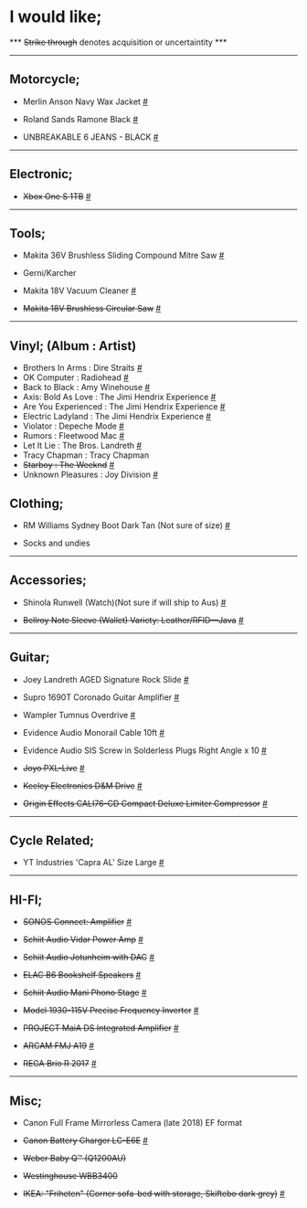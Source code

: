 

# I would like;

*** ~~Strike through~~ denotes acquisition or uncertaintity ***

---

## Motorcycle;

- Merlin Anson Navy Wax Jacket [#](https://www.bikebiz.com.au/merlin-anson-navy-wax-jacket)

- Roland Sands Ramone Black [#](https://www.rolandsands.com/product/533/ramone/black)

- UNBREAKABLE 6 JEANS - BLACK [#](https://www.saint.cc/unbreakable-6-jeans-black-coated)

---

## Electronic;

- ~~Xbox One S 1TB~~ [#]()

---

## Tools;

- Makita 36V Brushless Sliding Compound Mitre Saw [#](https://www.totaltools.com.au/brands/makita/18vx2-brushless-sliding-compound-mitre-saw-skin-with-bonus)

- Gerni/Karcher

- Makita 18V Vacuum Cleaner [#](https://www.totaltools.com.au/114518-makita-18v-650ml-vacuum-cleaner-bare-dcl181fzwx)

- ~~Makita 18V Brushless Circular Saw~~ [#](https://www.totaltools.com.au/power-tools/cordless-tools/circular-saws/98920-makita-18v-brushless-165mm-circular-saw-dhs680z)

---

## Vinyl; (Album : Artist)

- Brothers In Arms : Dire Straits [#]()
- OK Computer : Radiohead [#]()
- Back to Black : Amy Winehouse [#]()
- Axis: Bold As Love : The Jimi Hendrix Experience [#]()
- Are You Experienced : The Jimi Hendrix Experience [#]()
- Electric Ladyland : The Jimi Hendrix Experience [#]()
- Violator : Depeche Mode [#]()
- Rumors : Fleetwood Mac [#]()
- Let It Lie : The Bros. Landreth [#]()
- Tracy Chapman : Tracy Chapman
- ~~Starboy : The Weeknd~~ [#]()
- Unknown Pleasures : Joy Division [#]()

## Clothing;

- RM Williams Sydney Boot Dark Tan (Not sure of size) [#](http://www.rmwilliams.com.au/sydney-boot/B544Y_13FGCW06.html?lang=en_AU#lang=en_AU&start=1)

- Socks and undies

---

## Accessories;

- Shinola Runwell (Watch)(Not sure if will ship to Aus) [#](https://www.shinola.com/mens/watches/all/the-runwell/therunwell47-leather-band-watch-s038.html)

- ~~Bellroy Note Sleeve (Wallet) Variety: Leather/RFID—Java~~ [#](https://bellroy.com/products/note-sleeve-wallet/leather_rfid/java#image-6)

---

## Guitar;

- Joey Landreth AGED Signature Rock Slide [#](http://www.therockslide.com/shop/the-bros-landreth/)

- Supro 1690T Coronado Guitar Amplifier [#](https://www.pedalempire.com.au/products/1690t-coronado)

- Wampler Tumnus Overdrive [#](https://www.pedalempire.com.au/products/tumnus-mythical-overdrive)

- Evidence Audio Monorail Cable 10ft [#](https://www.pedalempire.com.au/collections/cables/products/evidence-audio-monorail-cable-to-suit-sis-plugs)

- Evidence Audio SIS Screw in Solderless Plugs Right Angle x 10 [#](https://www.pedalempire.com.au/collections/cables/products/evidence-audio-sis-screw-in-solderless-1-4-plugs?variant=32621355594)

- ~~Joyo PXL-Live~~ [#](https://www.artistguitars.com.au/buy/joyo-pxl-live-multiple-efx-loop-pedal-system-with/12454)

- ~~Keeley Electronics D&M Drive~~ [#](https://www.pedalempire.com.au/products/keeley-electronics-d-m-drive-pre-order)

- ~~Origin Effects CALI76-CD Compact Deluxe Limiter Compressor~~ [#](https://www.pedalempire.com.au/products/cali76-cd-compact-series-limiter-compressor)

---

## Cycle Related;

- YT Industries 'Capra AL' Size Large [#](https://au.yt-industries.com/detail/index/sArticle/1309/sCategory/342)

---

## HI-FI;

- ~~SONOS Connect: Amplifier~~ [#](https://addictedtoaudio.com.au/products/sonos-connect-amplifier)

- ~~Schiit Audio Vidar Power Amp~~ [#](https://addictedtoaudio.com.au/products/schiit-audio-vidar-stereo-mono-power-amplifier)

- ~~Schiit Audio Jotunheim with DAC~~ [#](https://addictedtoaudio.com.au/products/schiit-audio-jotunheim-balanced-headphone-amplifier-no-module?variant=28770649347)

- ~~ELAC B6 Bookshelf Speakers~~ [#](https://www.apollohifi.com.au/elac-debut-b6-bookshelf-speaker.html)

- ~~Schiit Audio Mani Phono Stage~~ [#](https://addictedtoaudio.com.au/products/schiit-audio-mani-phono-stage)

- ~~Model 1930-115V Precise Frequency Inverter~~ [#](http://www.kensclockclinic.com/products/1930-115v/)

- ~~PROJECT MaiA DS Integrated Amplifier~~ [#](https://www.apollohifi.com.au/audio/stereo-amplifiers-receivers/project-maia-ds-integrated-stereo-amplifier.html)

- ~~ARCAM FMJ A19~~ [#](https://www.apollohifi.com.au/audio/stereo-amplifiers-receivers/arcam-fmj-a19-stereo-amplifier.html)

- ~~REGA Brio R 2017~~ [#](https://www.apollohifi.com.au/rega-brio-r-2017-integrated-amplifier.html)

---

## Misc;

- Canon Full Frame Mirrorless Camera (late 2018) EF format

- ~~Canon Battery Charger LC-E6E~~ [#](https://store.canon.com.au/battery-charger-lc-e6e.html)

- ~~Weber Baby Q™ (Q1200AU)~~

- ~~Westinghouse WBB3400~~

- ~~IKEA: "Friheten" (Corner sofa-bed with storage, Skiftebo dark grey)~~ [#](http://www.ikea.com/au/en/catalog/products/S09216703/#/S09216755)

